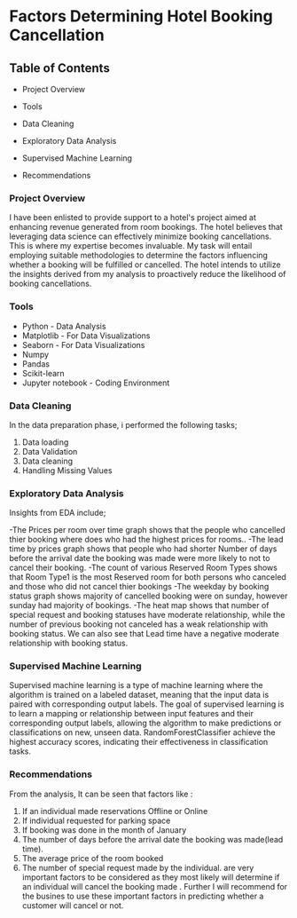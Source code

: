 # Factors Determining Hotel Booking Cancellation

## Table of Contents
  - Project Overview

  - Tools

  - Data Cleaning
    
  - Exploratory Data Analysis

  - Supervised Machine Learning

  - Recommendations

### Project Overview
I have been enlisted to provide support to a hotel's project aimed at enhancing revenue generated from room bookings. The hotel believes that leveraging data science can effectively minimize booking cancellations. This is where my expertise becomes invaluable.
My task will entail employing suitable methodologies to determine the factors influencing whether a booking will be fulfilled or cancelled. The hotel intends to utilize the insights derived from my analysis to proactively reduce the likelihood of booking cancellations.

### Tools
 - Python - Data Analysis
 - Matplotlib - For Data Visualizations
 - Seaborn - For Data Visualizations
 - Numpy
 - Pandas
 - Scikit-learn
 - Jupyter notebook - Coding Environment 

### Data Cleaning
In the data preparation phase, i performed the following tasks;

1. Data loading
2. Data Validation
3. Data cleaning
4. Handling Missing Values

### Exploratory Data Analysis
Insights from EDA include;

 -The Prices per room over time graph shows that the people who cancelled thier booking where does who had the highest prices for rooms..
 -The lead time by prices graph shows that people who had shorter Number of days before the arrival date the booking was made were more likely to not to cancel their booking.
 -The count of various Reserved Room Types shows that Room Type1 is the most Reserved room for both persons who canceled and those who did not cancel thier bookings
 -The weekday by booking status graph shows majority of cancelled booking were on sunday, however sunday had majority of bookings.
 -The heat map shows that number of special request and booking statuses have moderate relationship, while the number of previous booking not canceled has a weak relationship with booking status. We can also see that Lead time have a negative moderate relationship with booking status.
 
### Supervised Machine Learning
Supervised machine learning is a type of machine learning where the algorithm is trained on a labeled dataset, meaning that the input data is paired with corresponding output labels. The goal of supervised learning is to learn a mapping or relationship between input features and their corresponding output labels, allowing the algorithm to make predictions or classifications on new, unseen data. RandomForestClassifier achieve the highest accuracy scores, indicating their effectiveness in classification tasks.

### Recommendations
From the analysis, It can be seen that factors like :

 1. If an individual made reservations Offline or Online
 2. If individual requested for parking space
 3. If booking was done in the month of January
 4. The number of days before the arrival date the booking was made(lead time).
 5. The average price of the room booked
 6. The number of special request made by the individual. are very important factors to be considered as they most likely will determine if an individual will cancel the booking made .
Further I will recommend for the busines to use these important factors in predicting whether a customer will cancel or not.
